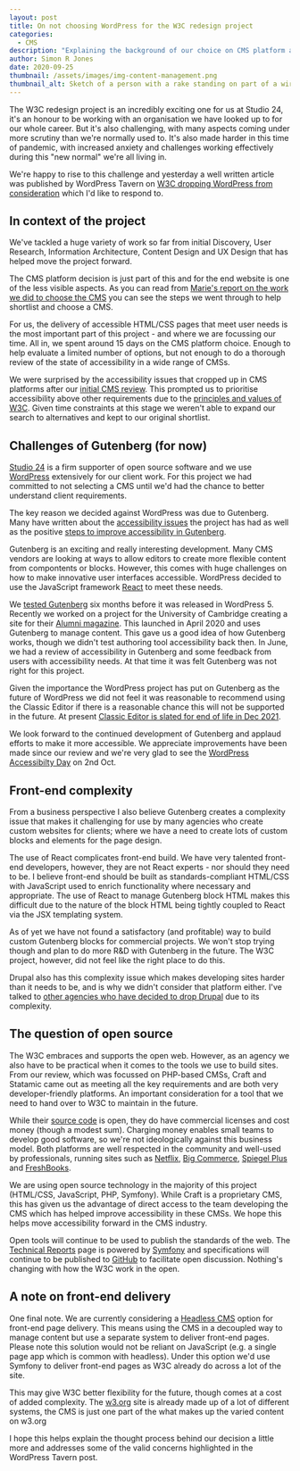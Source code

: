 ```yaml
---
layout: post
title: On not choosing WordPress for the W3C redesign project
categories:
  - CMS
description: "Explaining the background of our choice on CMS platform and the response to a recent WordPress Tavern post"
author: Simon R Jones
date: 2020-09-25
thumbnail: /assets/images/img-content-management.png
thumbnail_alt: Sketch of a person with a rake standing on part of a wireframe, using the rake to organise the content on the page.
---
```


The W3C redesign project is an incredibly exciting one for us at Studio 24, it's an honour to be working with an 
organisation we have looked up to for our whole career. But it's also challenging, with many aspects coming under 
more scrutiny than we're normally used to. It's also made harder in this time of pandemic, with increased anxiety and 
challenges working effectively during this "new normal" we're all living in. 

We're happy to rise to this challenge and yesterday a well written article was published by WordPress Tavern on 
[W3C dropping WordPress from consideration](https://wptavern.com/w3c-drops-wordpress-from-consideration-for-redesign-narrows-cms-shortlist-to-statamic-and-craft) 
which I'd like to respond to.

## In context of the project

We've tackled a huge variety of work so far from initial Discovery, User Research, Information Architecture, Content 
Design and UX Design that has helped move the project forward.

The CMS platform decision is just part of this and for the end website is one of the less visible aspects. As you can 
read from [Marie's report on the work we did to choose the CMS](/docs/cms-selection-report/) you can see the steps we went through to help 
shortlist and choose a CMS.

For us, the delivery of accessible HTML/CSS pages that meet user needs is the most important part of this project - and 
where we are focussing our time. All in, we spent around 15 days on the CMS platform choice. Enough to help evaluate 
a limited number of options, but not enough to do a thorough review of the state of accessibility in a wide range of CMSs. 

We were surprised by the accessibility issues that cropped up in CMS platforms after our [initial CMS review](/docs/w3c-cms-selection-process-update/).
This prompted us to prioritise accessibility above other requirements due to the [principles and values of W3C](https://www.w3.org/Consortium/mission#principles).
Given time constraints at this stage we weren't able to expand our search to alternatives and kept to our original shortlist.  

## Challenges of Gutenberg (for now)

[Studio 24](https://www.studio24.net/) is a firm supporter of open source software and we use [WordPress](https://www.wordpress.org/)
extensively for our client work. For this project we had committed to not selecting a CMS until we'd had the chance to
better understand client requirements.

The key reason we decided against WordPress was due to Gutenberg. Many have written about the [accessibility issues](https://www.marcozehe.de/my-thoughts-on-gutenberg-accessibility/) 
the project has had as well as the positive [steps to improve accessibility in Gutenberg](https://www.marcozehe.de/whats-new-for-accessibility-in-gutenberg-7-2/).

Gutenberg is an exciting and really interesting development. Many CMS vendors are looking at ways to allow editors to 
create more flexible content from compontents or blocks. However, this comes with huge challenges on how to make innovative
user interfaces accessible. WordPress decided to use the JavaScript framework [React](https://reactjs.org/) 
to meet these needs.

We [tested Gutenberg](https://medium.com/studio24/we-tried-converting-a-bespoke-website-design-in-wordpress-with-gutenberg-42e11986b05a) 
six months before it was released in WordPress 5. Recently we worked on a project for the University of Cambridge creating 
a site for their [Alumni magazine](https://magazine.alumni.cam.ac.uk/). 
This launched in April 2020 and uses Gutenberg to manage content. This gave us a good idea of how Gutenberg works, though 
we didn't test authoring tool accessibility back then. In June, we had a review of accessibility in Gutenberg and some 
feedback from users with accessibility needs. At that time it was felt Gutenberg was not right for this project.

Given the importance the WordPress project has put on Gutenberg as the future of WordPress we did not feel it was reasonable to recommend using the Classic Editor if there is 
a reasonable chance this will not be supported in the future. At present [Classic Editor is slated for end of life in Dec 2021](https://make.wordpress.org/core/2018/11/07/classic-editor-plugin-support-window/).

We look forward to the continued development of Gutenberg and applaud efforts to make it more accessible. We appreciate improvements 
have been made since our review and we're very glad to see the [WordPress Accessibilty Day](https://wpaccessibilityday.org/) on 2nd Oct.

## Front-end complexity

From a business perspective I also believe Gutenberg creates a complexity issue that makes it challenging for use by many agencies
who create custom websites for clients; where we have a need to create lots of custom blocks and elements for the page design.

The use of React complicates front-end build. We have very talented front-end developers, however, they are not React 
experts - nor should they need to be. I believe front-end should be built as standards-compliant HTML/CSS with JavaScript 
used to enrich functionality where necessary and appropriate. The use of React to manage Gutenberg block HTML makes this 
difficult due to the nature of the block HTML being tightly coupled to React via the JSX templating system. 
 
As of yet we have not found a satisfactory (and profitable) way to build custom Gutenberg blocks for commercial
projects. We won't stop trying though and plan to do more R&D with Gutenberg in the future. The W3C project, however, did 
not feel like the right place to do this.  

Drupal also has this complexity issue which makes developing sites harder than it needs to be, and is why we didn't 
consider that platform either. I've talked to [other agencies who have decided to drop Drupal](https://torchbox.com/blog/torchbox-has-dropped-drupal/) 
due to its complexity. 

## The question of open source

The W3C embraces and supports the 
open web. However, as an agency we also have to be practical when it comes to the tools we use to build sites. From our
review, which was focussed on PHP-based CMSs, Craft and Statamic came out as meeting all the key requirements and are both
very developer-friendly platforms. An important consideration for a tool that we need to hand over to W3C to maintain in 
the future.   

While their [source code](https://github.com/craftcms/cms) is open, they do have commercial licenses and cost money (though a modest sum). 
Charging money enables small teams to develop good software, so we're not ideologically against this business model. 
Both platforms are well respected in the community and well-used by professionals, running sites such as [Netflix](https://media.netflix.com/en/),
[Big Commerce](https://www.bigcommerce.com/), [Spiegel Plus](https://www.spiegel.de/plus/) and [FreshBooks](https://www.freshbooks.com/).

We are using open source technology in the majority of this project (HTML/CSS, JavaScript, PHP, Symfony). While Craft is a proprietary 
CMS, this has given us the advantage of direct access to the team developing the CMS which has helped improve accessibility 
in these CMSs. We hope this helps move accessibility forward in the CMS industry.  

Open tools will continue to be used to publish the standards of the web. The [Technical Reports](https://www.w3.org/TR/)
page is powered by [Symfony](https://symfony.com/) and specifications will continue to be published to [GitHub](https://github.com/w3c) 
to facilitate open discussion. Nothing's changing with how the W3C work in the open.

## A note on front-end delivery

One final note. We are currently considering a [Headless CMS](https://www.studio24.net/blog/what-is-a-headless-cms/) option 
for front-end page delivery. This means using the CMS in a decoupled way to manage content but use a separate system to deliver front-end 
pages. Please note this solution would not be reliant on JavaScript (e.g. a single page app which is common with headless). 
Under this option we'd use Symfony to deliver front-end pages as W3C already do across a lot of the site.
 
This may give W3C better flexibility for the future, though comes at a cost of added complexity. 
The [w3.org](https://www.w3.org/) site is already made up of a lot of different systems, the CMS is just one part of the what makes 
up the varied content on w3.org

I hope this helps explain the thought process behind our decision a little more and addresses some of the valid concerns 
highlighted in the WordPress Tavern post.
